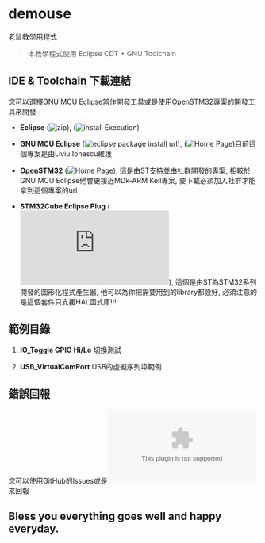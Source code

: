 # demouse

老鼠教學用程式

> 本教學程式使用 Eclipse CDT + GNU Toolchain

## IDE & Toolchain 下載連結
您可以選擇GNU MCU Eclipse當作開發工具或是使用OpenSTM32專案的開發工具來開發

* **Eclipse** (![zip](https://www.eclipse.org/downloads/eclipse-packages/)), (![install Execution](https://www.eclipse.org/downloads/))

* **GNU MCU Eclipse** (![eclipse package install url](http://gnu-mcu-eclipse.netlify.com/v4-neon-updates/)), (![Home Page](https://gnu-mcu-eclipse.github.io/))目前這個專案是由Liviu Ionescu維護

* **OpenSTM32** (![Home Page](http://gnu-mcu-eclipse.netlify.com/v4-neon-updates/)), 這是由ST支持並由社群開發的專案, 相較於GNU MCU Eclipse他會更接近MDk-ARM Keil專案, 要下載必須加入社群才能拿到這個專案的url

* **STM32Cube Eclipse Plug** (![ST Page](http://www.st.com/en/development-tools/stsw-stm32095.html)), 這個是由ST為STM32系列開發的圖形化程式產生器, 他可以為你把需要用到的library都設好, 必須注意的是這個套件只支援HAL函式庫!!!

## 範例目錄

1. **IO_Toggle GPIO Hi/Lo** 切換測試

2. **USB_VirtualComPort** USB的虛擬序列埠範例

## 錯誤回報
您可以使用GitHub的Issues或是![Mail](st40201@gmail.com)來回報

## Bless you everything goes well and happy everyday.
